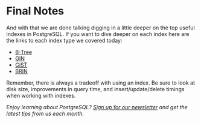 # Final Notes 

And with that we are done talking digging in a little deeper on the top useful indexes in PostgreSQL. If you want to dive deeper on each index here are the links to each index type we covered today:

* [B-Tree](https://www.postgresql.org/docs/current/btree.html)
* [GIN](https://www.postgresql.org/docs/current/gin.html)
* [GiST](https://www.postgresql.org/docs/current/gist.html)
* [BRIN](https://www.postgresql.org/docs/current/brin.html)

Remember, there is always a tradeoff with using an index. Be sure to look at disk size, improvements in query time, and insert/update/delete timings when working with indexes.  

_Enjoy learning about PostgreSQL? [Sign up for our newsletter](https://www.crunchydata.com/newsletter/) and get the latest tips from us each month._